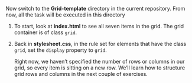 Now switch to the **Grid-template** directory in the current repository. From now, all the task will be executed in this directory

1. To start, look at **index.html**  to see all seven items in the grid. The grid container is of class `grid`.

2. Back in **stylesheet.css**, in the rule set for elements that have the class `grid`, set the `display` property to `grid`.

   Right now, we haven’t specified the number of rows or columns in our grid, so every item is sitting on a new row. We’ll learn how to structure grid rows and columns in the next couple of exercises.